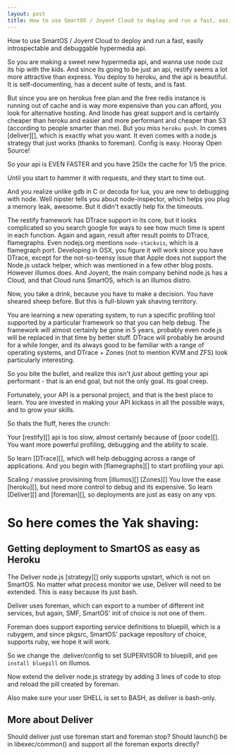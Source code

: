 ```yaml
---
layout: post
title: How to use SmartOS / Joyent Cloud to deploy and run a fast, easily introspectable and debuggable hypermedia api.
---
```


How to use SmartOS / Joyent Cloud to deploy and run a fast, easily introspectable and debuggable hypermedia api.

So you are making a sweet new hypermedia api, and wanna use node cuz its hip with the kids. And since its going to be just an api, restify seems a lot more attractive than express. You deploy to heroku, and the api is beautiful. It is self-documenting, has a decent suite of tests, and is fast.

But since you are on herokus free plan and the free redis instance is running out of cache and is way more expensive than you can afford, you look for alternative hosting. And linode has great support and is certainly cheaper than heroku and easier and more performant and cheaper than S3 (according to people smarter than me). But you miss `heroku push`. In comes [deliver][], which is exactly what you want. It even comes with a node.js strategy that just works (thanks to foreman). Config is easy. Hooray Open Source!

So your api is EVEN FASTER and you have 250x the cache for 1/5 the price.

Until you start to hammer it with requests, and they start to time out.

And you realize unlike gdb in C or decoda for lua, you are new to debugging with node. Well nipster tells you about node-inspector, which helps you plug a memory leak, awesome. But it didn't exactly help fix the timeouts. 

The restify framework has DTrace support in its core, but it looks complicated so you search google for ways to see how much time is spent in each function. Again and again, result after result points to DTrace, flamegraphs. Even nodejs.org mentions `node-stackvis`, which is a flamegraph port. Developing in OSX, you figure it will work since you have DTrace, except for the not-so-teensy issue that Apple does not support the Node.js ustack helper, which was mentioned in a few other blog posts. However illumos does. And Joyent, the main company behind node.js has a Cloud, and that Cloud runs SmartOS, which is an illumos distro.

Now, you take a drink, because you have to make a decision. You have sheared sheep before. But this is full-blown yak shaving territory.

You are learning a new operating system, to run a specific profiling tool supported by a particular framework so that you can help debug. The framework will almost certainly be gone in 5 years, probably even node.js will be replaced in that time by better stuff. DTrace will probably be around for a while longer, and its always good to be familiar with a range of operating systems, and DTrace + Zones (not to mention KVM and ZFS) look particularly interesting.

So you bite the bullet, and realize this isn't *just* about getting your api performant - that is an end goal, but not the only goal. Its goal creep.

Fortunately, your API is a personal project, and that is the best place to learn. You are invested in making your API kickass in all the possible ways, and to grow your skills.

So thats the fluff, heres the crunch:

  Your [restify][] api is too slow, almost certainly because of [poor code][].
  You want more powerful profiling, debugging and the ability to scale.

  So learn [DTrace][], which will help debugging across a range of applications.
  And you begin with [flamegraphs][] to start profiling your api.

  Scaling / massive provisining from [illumos][] [Zones][]
  You love the ease [heroku][], but need more control to debug and its expensive.
  So learn [Deliver][] and [foreman][], so deployments are just as easy on any vps.

# So here comes the Yak shaving:


## Getting deployment to SmartOS as easy as Heroku

  The Deliver node.js [strategy][] only supports upstart, which is not on SmartOS.
  No matter what process monitor we use, Deliver will need to be extended. This is easy because its just bash.

  Deliver uses foreman, which can export to a number of different init services, but again, SMF, SmartOS' init of choice is not one of them.

  Foreman does support exporting service definitions to bluepill, which is a rubygem, and since pkgsrc, SmartOS' package repository of choice, supports ruby, we hope it will work.

  So we change the .deliver/config to set SUPERVISOR to bluepill, and `gem install bluepill` on illumos.

  Now extend the deliver node.js strategy by adding 3 lines of code to stop and reload the pill created by foreman.

  Also make sure your user SHELL is set to BASH, as deliver is bash-only.

## More about Deliver

  Should deliver just use foreman start and foreman stop? Should launch() be in libexec/common() and support all the foreman exports directly?
